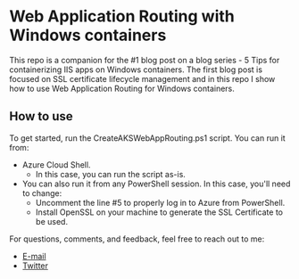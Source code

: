 # Web Application Routing with Windows containers

This repo is a companion for the #1 blog post on a blog series - 5 Tips for containerizing IIS apps on Windows containers. The first blog post is focused on SSL certificate lifecycle management and in this repo I show how to use Web Application Routing for Windows containers.

## How to use

To get started, run the CreateAKSWebAppRouting.ps1 script. You can run it from:

- Azure Cloud Shell.
  - In this case, you can run the script as-is.
- You can also run it from any PowerShell session. In this case, you'll need to change:
  - Uncomment the line #5 to properly log in to Azure from PowerShell.
  - Install OpenSSL on your machine to generate the SSL Certificate to be used.

For questions, comments, and feedback, feel free to reach out to me:

- [E-mail](mailto:viniap@microsoft)
- [Twitter](https://www.twitter.com/vrapolinario)
